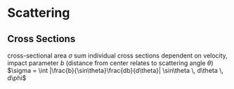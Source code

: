 # Scattering
## Cross Sections
cross-sectional area $\sigma$
	sum individual cross sections
	dependent on velocity, impact parameter $b$ (distance from center relates to scattering angle $\theta$)
	$\sigma = \int |\frac{b}{\sin\theta}\frac{db}{d\theta}| \sin\theta \, d\theta \, d\phi$